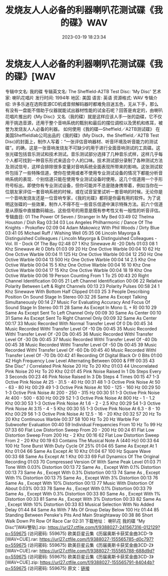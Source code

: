 ﻿---
title: 发烧友人人必备的利器喇叭花测试碟《我的碟》WAV
date: 2023-03-19 18:23:34
categories: 外语音乐
tags: 外语音乐
---
# 发烧友人人必备的利器喇叭花测试碟《我的碟》[WAV

专辑中文名: 我的碟
专辑英文名: The Sheffield-A2TB Test Disc: 'My Disc'
艺术家: 喇叭花唱片
发行时间: 1994年
地区: 美国
语言: 英语
资源格式: WAV
专辑介绍:
许多乐迷在选购音源CD机或音频解码器时都难免目迷五色，无从下手，那么有没有一盘能不借助于仪器就能试出器材性能的试金石呢？回答是肯定的，由喇叭花唱片推出的《My
Disc》又名（我的碟）就是这样应该人手一张的勐碟，它不仅用于挑选音源，还用于整个音响系统的甄别和最后的摆位调校以及煲机和练耳，被誉为发烧友人人必备的利器。
如何使用《我的碟—Sheffield／A2TB测试碟》
在美国Sheffieldlab公司出品的《我的碟》(My
Disc》，the Sheffield／A2TB Test
Disc)的封面上，制作人写着：“一张评估音响器材、听音环境及听音能力的测试碟”。的确，这是一张音响发烧友不可缺少的用于进行全面音响测试的工具碟。这张光碟包括音乐测试和技术测试。音乐测试部分选择了几种音乐式样，这样几乎每个人都可找到一种音乐形式来适合个人的口味。技术测试部分录制了各种测试方法及测试信号，这样会排除很多变量对音响系统全面表现所带来的影响。这张测试软件包括了一些特殊信道，使你在使用或者不使用专业测试设备的情况下都能分析音响系统的表现．个别信道只能在使用专业测试设备时使用，这几个信道用一个手形符号标出。即使你有专业测试设备，但你可能并不总是随身携带着，例如当你在一位朋友家评估一套音响系统的时候，或在试音室里试听一套音响的时候。无论你是一个音响发烧友还是一位音响专家，《我的光碟》都将是你最有用的软件。为了说明这张碟的一些效果，制作人不得不在一些音乐信道中演示特殊方法。前六个信道是从原版中直接数码输出。这些信号的用意是既有参考性又有一般性的听音评估。
专辑曲目:
01 The Power Of Seven / Stranger In My Bed 03:49
02 Thelma Houston / Dish Rag 03:34
03 Los Angeles Philharmonic / Dance Of The Knights - Prokofiev
02:09
04 Adam Makowicz With Phil Woods / Dirty Blue 03:41
05 Michael Ruff / Wishing Well 05:35
06 Lincoln Mayorga & Distinguished Colleagues / Lincoln Mayorga
& Distinguished Colleagues - Vol. III -
Dock Of The Bay 02:48
07 1 Khz Sinewave At -20 Dbfs 01:03
08 1 Khz Sinewave At 0 Dbfs 01:03
09 20 Hz One Octive Warble 00:04
10 62 Hz One Octive Warble 00:04
11 125 Hz One Octive Warble 00:04
12 250 Hz One Octive Warble 00:04
13 500 Hz One Octive Warble 00:04
14 2.5 Khz One Octive Warble 00:04
15 5 Khz One Octive Warble 00:04
16 10 Khz One Octive Warble 00:04
17 15 Khz One Octive Warble 00:04
18 19 Khz One Octive Warble 00:06
19 Person Counting From 1 To 25 00:43
20 Right Channel Identification 00:05
21 Left Channel Identification 00:06
22 Relative Polarity Between Left & Right Channels 00:13
23 Polarity Pulses 00:58
24 1 Khz Sinewave With Bottom Half Clipped 01:03
25 3 People Describing Position On Sound Stage In Stereo
00:32
26 Same As Except Talking Simultaneously 00:14
27 Music For Evaluating Accuracy And Focus Of Sound Stage In Stereo
00:11
28 Same As Except In Mono (L + R) 00:10
29 Same As Except Sent To Left Channel Only 00:09
30 Same As Center 00:10
31 Same As Except Sent To Right Channel Only 00:09
32 Same As Center 00:17
33 Music Recorded With Normal Transfer Level Of 0 Db 00:45
34 Music Recorded Withl Transfer Level Of -10 Db 00:45
35 Music Recorded Withl Transfer Level Of -20 Db 00:45
36 Music Recorded Withl Transfer Level Of -30 Db 00:45
37 Music Recorded Withl Transfer Level Of -40 Db 00:45
38 Music Recorded Withl Transfer Level Of -50 Db 00:45
39 Music Recorded Withl Transfer Level Of -60 Db 00:45
40 Music Recorded Withl Transfer Level Of -70 Db 00:42
41 Recording Of Digital Black Or 0 Bits 01:00
42 High Frequency Low Level Alternating Between 0000 & Ffff
00:35
43 She Disc" / Correlated Pink Noise 20 Hz To 20 Khz 01:03
44 Uncorrelated Pink Noise 20 Hz To 20 Khz 02:01
45 Pink Noise Raised In 1 Db Steps Every 3 Seconds 00:23
46 Pink Noise Raised In 3 Db Steps 4 Times 00:15
47 1-3 Octive Pink Noise At 25 - 31.5 - 40 Hz 00:31
48 1-3 Octive Pink Noise At 50 - 63 - 80 Hz 00:29
49 1-3 Octive Pink Noise At 100 - 125 - 160 Hz 00:29
50 1-3 Octive Pink Noise At 200 - 250 - 315 Hz 00:30
51 1-3 Octive Pink Noise At 400 - 500 - 630 Hz 00:29
52 1-3 Octive Pink Noise At 800 Hz - 1 - 1.2 Khz 00:30
53 1-3 Octive Pink Noise At 1.6 - 2 - 2.5 Khz 00:29
54 1-3 Octive Pink Noise At 3.15 - 4 - 5 Khz 00:30
55 1-3 Octive Pink Noise At 6.3 - 8 - 10 Khz 00:29
56 1-3 Octive Pink Noise At 12.5 - 16 - 20 Khz 00:32
57 20 Hz To 20 Khz Continuous Warble 00:37
58 100 Hz To 20 Hz Warble For Subwoofer Evaluation 00:40
59 Individual Frequencies From 10 Hz To 99 Hz 07:33
60 Flat Low Distortion Sweep From 20 - 200 Hz 00:24
61 Flat Low Distortion Sweep From 200 Hz - 2 Khz 00:16
62 Flat Low Distortion Sweep From 2 - 20 Khz 00:19
63 Contains The Musical Note A (440 Hz) 00:33
64 100 Hz Tone Burst With Duty Cycle Of 25% 01:04
65 Same As Except At 1 Khz 01:04
66 Same As Except At 10 Khz 01:04
67 100 Hz Square Wave 00:33
68 Same As Except At 1 Khz 00:33
69 Full Dynamics Of The Original Recording 01:03
70 Compressed Version Of With Same Peak Level 01:03
71 Tone With 0.03% Distortion 00:13
72 Same As , Except With 0.1% Distortion 00:13
73 Same As , Except With 0.3% Distortion 00:13
74 Same As , Except With 1% Distortion 00:13
75 Same As , Except With 3% Distortion 00:13
76 Same As , Except With 10% Distortion 00:13
77 Music With Distortion Of About 0.03% 00:33
78 Same As , Except With 0.1% Distortion 00:33
79 Same As , Except With 0.3% Distortion 00:33
80 Same As , Except With 1% Distortion 00:33
81 Same As , Except With 3% Distortion 00:33
82 Same As , Except With 10% Distortion 00:33
83 Musical Selection With No Added Delay 01:44
84 Same As With 7 Ms Of Group Delay Below 100 Hz 01:44
85 Standing Between Penske\'s Pits And Main Straightaway
00:38
86 Short Walk Down Pit Row Of Race Car 02:31
下载地址：
喇叭花 我的碟 “My Disc”[WAV整轨].zip: https://url27.ctfile.com/f/9388027-241567316-012129?p=559675
(访问密码: 559675)
欧美巨星云集《历届奥斯卡获奖金曲3CD-1》[WAV+CUE].rar: https://url27.ctfile.com/f/9388027-155565785-d0c797?p=559675
(访问密码: 559675)
欧美巨星云集《历届奥斯卡获奖金曲3CD-2》[WAV+CUE].rar: https://url27.ctfile.com/f/9388027-155565788-688d9d?p=559675
(访问密码: 559675)
欧美巨星云集《历届奥斯卡获奖金曲3CD-3》[WAV+CUE].zip: https://url27.ctfile.com/f/9388027-155565791-84044b?p=559675
(访问密码: 559675)
原文：[链接](https://blog.sina.com.cn/s/blog_1647c7e760103111q.html)